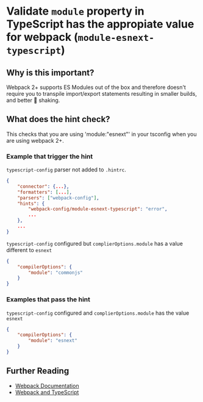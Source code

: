 # Validate `module` property in TypeScript has the appropiate value for webpack (`module-esnext-typescript`)

## Why is this important?

Webpack 2+ supports ES Modules out of the box and therefore
doesn't require you to transpile import/export statements resulting in smaller
builds, and better 🌳 shaking.

## What does the hint check?

This checks that you are using 'module:"esnext"' in your tsconfig when you are
using webpack 2+.

### Example that **trigger** the hint

`typescript-config` parser not added to `.hintrc`.

```json
{
    "connector": {...},
    "formatters": [...],
    "parsers": ["webpack-config"],
    "hints": {
        "webpack-config/module-esnext-typescript": "error",
        ...
    },
    ...
}
```

`typescript-config` configured but `complierOptions.module` has
a value different to `esnext`

```json
{
    "compilerOptions": {
        "module": "commonjs"
    }
}
```

### Examples that **pass** the hint

`typescript-config` configured and `complierOptions.module` has
the value `esnext`

```json
{
    "compilerOptions": {
        "module": "esnext"
    }
}
```

## Further Reading

* [Webpack Documentation][webpack docs]
* [Webpack and TypeScript][typescript docs]

[webpack docs]: https://webpack.js.org/concepts/
[typescript docs]: https://webpack.js.org/guides/typescript/
